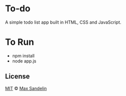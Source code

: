 # To-do
A simple todo list app built in HTML, CSS and JavaScript.

# To Run
- npm install
- node app.js
## License
[MIT](LICENSE.md) © [Max Sandelin](https://instagram.com/themaxsandelin)
